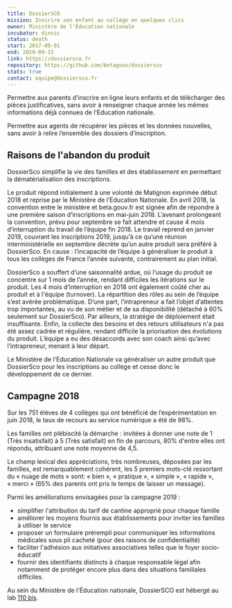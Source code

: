 ```yaml
---
title: DossierSCO
mission: Inscrire son enfant au collège en quelques clics
owner: Ministère de l'Éducation nationale
incubator: dinsic
status: death
start: 2017-09-01
end: 2019-09-15
link: https://dossiersco.fr
repository: https://github.com/betagouv/dossiersco
stats: true
contact: equipe@dossiersco.fr
---
```


Permettre aux parents d’inscrire en ligne leurs enfants et de télécharger des pièces justificatives, sans avoir à renseigner chaque année les mêmes informations déjà connues de l’Education nationale.

Permettre aux agents de récupérer les pièces et les données nouvelles, sans avoir à relire l’ensemble des dossiers d’inscription.

## Raisons de l'abandon du produit
DossierSco simplifie la vie des familles et des établissement en permettant la dématérialisation des inscriptions.

Le produit répond initialement à une volonté de Matignon exprimée début 2018 et reprise par le Ministère de l’Education Nationale. En avril 2018, la convention entre le ministère et beta.gouv.fr est signée afin de répondre à une première saison d’inscriptions en mai-juin 2018. L’avenant prolongeant la convention, prévu pour septembre se fait attendre et cause 4 mois d’interruption du travail de l’équipe fin 2018. Le travail reprend en janvier 2019, couvrant les inscriptions 2019, jusqu’à ce qu’une réunion interministérielle en septembre décrète qu’un autre produit sera préféré à DossierSco. En cause : l’incapacité de l’équipe à généraliser le produit à tous les collèges de France l’année suivante, contrairement au plan initial.

DossierSco a souffert d’une saisonnalité ardue, où l’usage du produit se concentre sur 1 mois de l’année, rendant difficiles les itérations sur le produit. Les 4 mois d’interruption en 2018 ont également coûté cher au produit et à l'équipe (turnover). 
La répartition des rôles au sein de l’équipe s’est avérée problématique. D’une part, l’intrapreneur a fait l’objet d’attentes trop importantes, au vu de son métier et de sa disponibilité (détaché à 60% seulement sur DossierSco). Par ailleurs, la stratégie de déploiement était insuffisante. Enfin, la collecte des besoins et des retours utilisateurs n'a pas été assez cadrée et régulière, rendant difficile la priorisation des évolutions du produit. L’équipe a eu des désaccords avec son coach ainsi qu’avec l’intrapreneur, menant à leur départ.

Le Ministère de l'Education Nationale va généraliser un autre produit que DossierSco pour les inscriptions au collège et cesse donc le développement de ce dernier.


## Campagne 2018

Sur les 751 élèves de 4 collèges qui ont bénéficié de l’expérimentation en juin 2018, le taux de recours au service numérique a été de 98%.

Les familles ont plébiscité la démarche : invitées à donner une note de 1 (Très insatisfait) à 5 (Très satisfait) en fin de parcours, 80% d'entre elles ont répondu, attribuant une note moyenne de 4,5.

Le champ lexical des appréciations, très nombreuses, déposées par les familles, est remarquablement cohérent, les 5 premiers mots-clé ressortant du « nuage de mots » sont: « bien », « pratique », « simple », « rapide », « merci » (65% des parents ont pris le temps de laisser un message).

Parmi les améliorations envisagées pour la campagne 2019 :
- simplifier l'attribution du tarif de cantine approprié pour chaque famille
- améliorer les moyens fournis aux établissements pour inviter les familles à utiliser le service
- proposer un formulaire prérempli pour communiquer les informations médicales sous pli cacheté (pour des raisons de confidentialité)
- faciliter l'adhésion aux initiatives associatives telles que le foyer socio-éducatif
- fournir des identifiants distincts à chaque responsable légal afin notamment de protéger encore plus dans des situations familiales difficiles.

Au sein du Ministère de l'Éducation nationale, DossierSCO est hébergé au lab [110 bis](http://www.education.gouv.fr/110bislab/pid37871/bienvenue-au-110-bis-le-lab-d-innovation-de-l-education-nationale.html).
